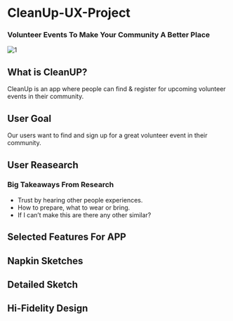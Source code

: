 # CleanUp-UX-Project
### Volunteer Events To Make Your Community A Better Place
![1]()

## What is CleanUP?
CleanUp is an app where people can find & register for upcoming volunteer events in their community.

## User Goal
Our users want to find and sign up for a great volunteer event in their community.

## User Reasearch
### Big Takeaways From Research
- Trust by hearing other people experiences.
- How to prepare, what to wear or bring.
- If I can’t make this are there any other similar?

## Selected Features For APP

## Napkin Sketches

## Detailed Sketch

## Hi-Fidelity Design

